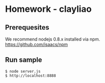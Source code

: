 # Homework - clayliao

## Prerequesites
We recommend nodejs 0.8.x installed via npm.
https://github.com/isaacs/npm

## Run sample
    $ node server.js
    $ http://localhost:8888


